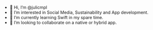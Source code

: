 - 👋 Hi, I’m @julicmpl
- 👀 I’m interested in Social Media, Sustainability and App development.
- 🌱 I’m currently learning Swift in my spare time. 
- 💞️ I’m looking to collaborate on a native or hybrid app. 


<!---
julicmpl/julicmpl is a ✨ special ✨ repository because its `README.md` (this file) appears on your GitHub profile.
You can click the Preview link to take a look at your changes.
--->

